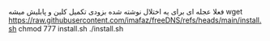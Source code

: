 فعلا عجله ای برای یه اختلال نوشته شده بزودی تکمیل کلین و پابلیش میشه
wget https://raw.githubusercontent.com/imafaz/freeDNS/refs/heads/main/install.sh
chmod 777 install.sh
./install.sh